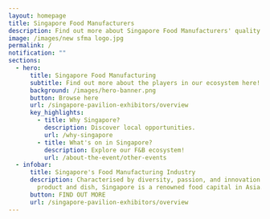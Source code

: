 ```yaml
---
layout: homepage
title: Singapore Food Manufacturers
description: Find out more about Singapore Food Manufacturers' quality offerings!
image: /images/new sfma logo.jpg
permalink: /
notification: ""
sections:
  - hero:
      title: Singapore Food Manufacturing
      subtitle: Find out more about the players in our ecosystem here!
      background: /images/hero-banner.png
      button: Browse here
      url: /singapore-pavilion-exhibitors/overview
      key_highlights:
        - title: Why Singapore?
          description: Discover local opportunities.
          url: /why-singapore
        - title: What's on in Singapore?
          description: Explore our F&B ecosystem!
          url: /about-the-event/other-events
  - infobar:
      title: Singapore's Food Manufacturing Industry
      description: Characterised by diversity, passion, and innovation behind every
        product and dish, Singapore is a renowned food capital in Asia.
      button: FIND OUT MORE
      url: /singapore-pavilion-exhibitors/overview
---
```

